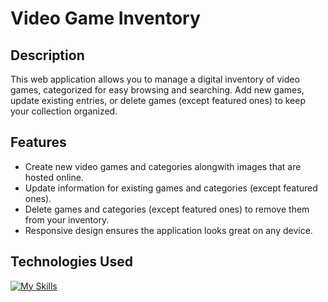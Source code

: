 # Video Game Inventory

## Description

This web application allows you to manage a digital inventory of video games, categorized for easy browsing and searching. Add new games, update existing entries, or delete games (except featured ones) to keep your collection organized.

## Features

- Create new video games and categories alongwith images that are hosted online.
- Update information for existing games and categories (except featured ones).
- Delete games and categories (except featured ones) to remove them from your inventory.
- Responsive design ensures the application looks great on any device.

## Technologies Used

[![My Skills](https://skillicons.dev/icons?i=nodejs,pug,css)](https://skillicons.dev)

